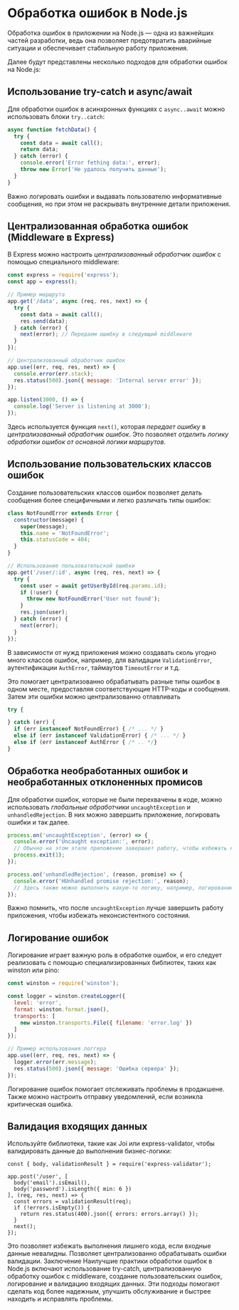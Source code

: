 # Обработка ошибок в Node.js

Обработка ошибок в приложении на Node.js — одна из важнейших частей разработки, ведь она позволяет предотвратить аварийные ситуации и обеспечивает стабильную работу приложения.

Далее будут представлены несколько подходов для обработки ошибок на Node.js:

## Использование try-catch и async/await
Для обработки ошибок в асинхронных функциях с `async..await` можно использовать блоки `try..catch`:
```js
async function fetchData() {
  try {
    const data = await call();
    return data;
  } catch (error) {
    console.error('Error fething data:', error);
    throw new Error('Не удалось получить данные');
  }
}
```
Важно логировать ошибки и выдавать пользователю информативные сообщения, но при этом не раскрывать внутренние детали приложения.

## Централизованная обработка ошибок (Middleware в Express)
В Express можно настроить *централизованный обработчик ошибок* с помощью специального middleware:
```js
const express = require('express');
const app = express();

// Пример маршрута
app.get('/data', async (req, res, next) => {
  try {
    const data = await call();
    res.send(data);
  } catch (error) {
    next(error); // Передаем ошибку в следующий middleware
  }
});

// Централизованный обработчик ошибок
app.use((err, req, res, next) => {
  console.error(err.stack);
  res.status(500).json({ message: 'Internal server error' });
});

app.listen(3000, () => {
  console.log('Server is listening at 3000');
});
```

Здесь используется функция `next()`, которая *передает ошибку* в *централизованный обработчик ошибок*.
Это позволяет *отделить логику обработки ошибок от основной логики маршрутов*.

## Использование пользовательских классов ошибок
Создание пользовательских классов ошибок позволяет делать сообщения более специфичными и легко различать типы ошибок:

```js
class NotFoundError extends Error {
  constructor(message) {
    super(message);
    this.name = 'NotFoundError';
    this.statusCode = 404;
  }
}

// Использование пользовательской ошибки
app.get('/user/:id', async (req, res, next) => {
  try {
    const user = await getUserById(req.params.id);
    if (!user) {
      throw new NotFoundError('User not found');
    }
    res.json(user);
  } catch (error) {
    next(error);
  }
});
```
В зависимости от нужд приложения можно создавать сколь угодно много классов ошибок, например, для валидации `ValidationError`, аутентификации `AuthError`, таймаутов `TimeoutError` и т.д.

Это помогает централизованно обрабатывать разные типы ошибок в одном месте, предоставляя соответствующие HTTP-коды и сообщения.
Затем эти ошибки можно централизованно отлавливать
```js
try {

} catch (err) {
  if (err instanceof NotFoundError) { /* ... */ }
  else if (err instanceof ValidationError) { /* ... */ }
  else if (err instanceof AuthError { /* .. */}
}
```

## Обработка необработанных ошибок и необработанных отклоненных промисов
Для обработки ошибок, которые не были перехвачены в коде, можно использовать *глобальные обработчики* `uncaughtException` и `unhandledRejection`. В них можно завершить приложение, логировать ошибки и так далее.
```js
process.on('uncaughtException', (error) => {
  console.error('Uncaught exception:', error);
  // Обычно на этом этапе приложение завершает работу, чтобы избежать непредсказуемых состояний
  process.exit(1);
});

process.on('unhandledRejection', (reason, promise) => {
  console.error('НUnhandled promise rejection:', reason);
  // Здесь также можно выполнить какую-то логику, например, логирование, алерты и т.д.
});
```
Важно помнить, что после `uncaughtException` лучше завершить работу приложения, чтобы избежать неконсистентного состояния.

## Логирование ошибок
Логирование играет важную роль в обработке ошибок, и его следует реализовать с помощью специализированных библиотек, таких как winston или pino:
```js
const winston = require('winston');

const logger = winston.createLogger({
  level: 'error',
  format: winston.format.json(),
  transports: [
    new winston.transports.File({ filename: 'error.log' })
  ]
});

// Пример использования логгера
app.use((err, req, res, next) => {
  logger.error(err.message);
  res.status(500).json({ message: 'Ошибка сервера' });
});
```
Логирование ошибок помогает отслеживать проблемы в продакшене.
Также можно настроить отправку уведомлений, если возникла критическая ошибка.

## Валидация входящих данных

Используйте библиотеки, такие как Joi или express-validator, чтобы валидировать данные до выполнения бизнес-логики:

```
const { body, validationResult } = require('express-validator');

app.post('/user', [
  body('email').isEmail(),
  body('password').isLength({ min: 6 })
], (req, res, next) => {
  const errors = validationResult(req);
  if (!errors.isEmpty()) {
    return res.status(400).json({ errors: errors.array() });
  }
  next();
});
```
Это позволяет избежать выполнения лишнего кода, если входные данные невалидны.
Позволяет централизованно обрабатывать ошибки валидации.
Заключение
Наилучшие практики обработки ошибок в Node.js включают использование try-catch, централизованную обработку ошибок с middleware, создание пользовательских ошибок, логирование и валидацию входящих данных. Эти подходы помогают сделать код более надежным, улучшить обслуживание и быстрее находить и исправлять проблемы.
